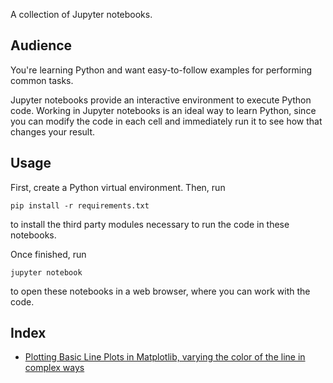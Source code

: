 A collection of Jupyter notebooks.

## Audience

You're learning Python and want easy-to-follow examples for performing common tasks.

Jupyter notebooks provide an interactive environment to execute Python code. Working in Jupyter notebooks is an ideal way to learn Python, since you can modify the code in each cell and immediately run it to see how that changes your result.

## Usage

First, create a Python virtual environment. Then, run

    pip install -r requirements.txt

to install the third party modules necessary to run the code in these notebooks.

Once finished, run

    jupyter notebook

to open these notebooks in a web browser, where you can work with the code.

## Index

* [Plotting Basic Line Plots in Matplotlib, varying the color of the line in complex ways](Plotting_Different_Colors_At_Points_In_Matplotlib.ipynb)
